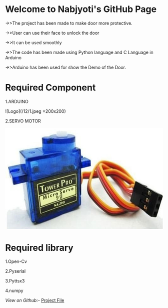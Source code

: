 <h1>Welcome to Nabjyoti's GitHub Page</h1>
->>The project has been made to make door more protective.

->>User can use their face to unlock the door

->>It can be used smoothly

->>The code has been made using Python language and C Language in Arduino

->>Arduino has been used for show the Demo of the Door.

<h1>Required Component</h1>
1.ARDUINO

![Logo](/12/1.jpeg =200x200)

2.SERVO MOTOR

![Logo](/12/4.jpg)


<h1>Required library</h1>

1.Open-Cv

2.Pyserial

3.Pyttsx3

4.numpy

*View on Github:-*
[Project File](https://github.com/Nabajyotighosh/Facelocking-Door-Using-Python-and-Arduino-Programing)
